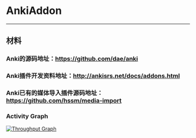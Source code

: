 # AnkiAddon

---
## 材料
### Anki的源码地址：https://github.com/dae/anki
### Anki插件开发资料地址：http://ankisrs.net/docs/addons.html
### Anki已有的媒体导入插件源码地址：https://github.com/hssm/media-import



### Activity Graph

[![Throughput Graph](https://graphs.waffle.io/LiangYanZhejiang/AnkiAddon/throughput.svg)](https://waffle.io/LiangYanZhejiang/AnkiAddon/metrics/throughput)

